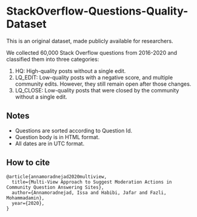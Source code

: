 # StackOverflow-Questions-Quality-Dataset

This is an original dataset, made publicly available for researchers.

We collected 60,000 Stack Overflow questions from 2016-2020 and classified them into three categories: 

1. HQ: High-quality posts without a single edit.
2. LQ_EDIT: Low-quality posts with a negative score, and multiple community edits. However, they still remain open after those changes.
3. LQ_CLOSE: Low-quality posts that were closed by the community without a single edit.

## Notes
- Questions are sorted according to Question Id.
- Question body is in HTML format.
- All dates are in UTC format. 

## How to cite
```
@article{annamoradnejad2020multiview,
  title={Multi-View Approach to Suggest Moderation Actions in Community Question Answering Sites},
  author={Annamoradnejad, Issa and Habibi, Jafar and Fazli, Mohammadamin},
  year={2020},
}
```
